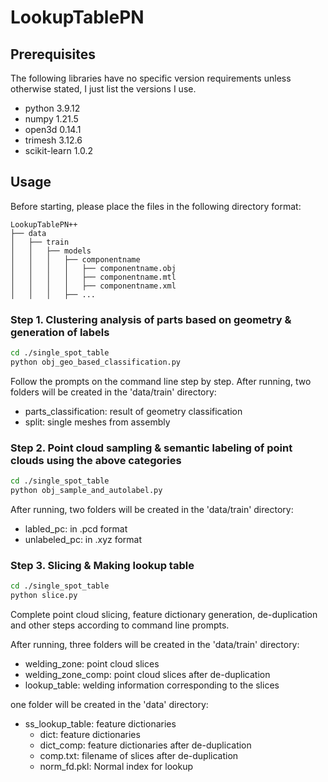 # LookupTablePN


## Prerequisites
The following libraries have no specific version requirements unless otherwise stated, I just list the versions I use.

 - python 3.9.12
 - numpy 1.21.5
 - open3d 0.14.1 
 - trimesh 3.12.6
 - scikit-learn 1.0.2

## Usage
Before starting, please place the files in the following directory format:
```
LookupTablePN++
├── data
│   ├── train
│   │   ├── models
│   │   │   ├── componentname
│   │   │   │   ├── componentname.obj
│   │   │   │   ├── componentname.mtl
│   │   │   │   ├── componentname.xml
│   │   │   ├── ...
```
### Step 1. Clustering analysis of parts based on geometry & generation of labels
```bash
cd ./single_spot_table
python obj_geo_based_classification.py
```
Follow the prompts on the command line step by step.
After running, two folders will be created in the 'data/train' directory:

 - parts_classification: result of geometry classification
 - split: single meshes from assembly

### Step 2. Point cloud sampling & semantic labeling of point clouds using the above categories
```bash
cd ./single_spot_table
python obj_sample_and_autolabel.py
```
After running, two folders will be created in the 'data/train' directory:

 - labled_pc: in .pcd format
 - unlabeled_pc: in .xyz format

### Step 3. Slicing & Making lookup table
```bash
cd ./single_spot_table
python slice.py
```
Complete point cloud slicing, feature dictionary generation, de-duplication and other steps according to command line prompts.

After running, three folders will be created in the 'data/train' directory:

 - welding_zone: point cloud slices
 - welding_zone_comp: point cloud slices after de-duplication
 - lookup_table: welding information corresponding to the slices

one folder will be created in the 'data' directory:

- ss_lookup_table: feature dictionaries
    - dict: feature dictionaries
    - dict_comp: feature dictionaries after de-duplication
    - comp.txt: filename of slices after de-duplication
    - norm_fd.pkl: Normal index for lookup




